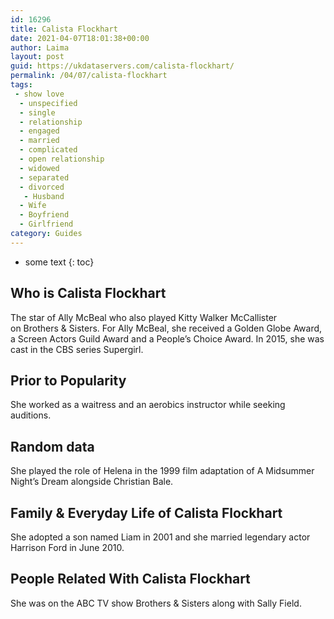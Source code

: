 ```yaml
---
id: 16296
title: Calista Flockhart
date: 2021-04-07T18:01:38+00:00
author: Laima
layout: post
guid: https://ukdataservers.com/calista-flockhart/
permalink: /04/07/calista-flockhart
tags:
 - show love
  - unspecified
  - single
  - relationship
  - engaged
  - married
  - complicated
  - open relationship
  - widowed
  - separated
  - divorced
   - Husband
  - Wife
  - Boyfriend
  - Girlfriend
category: Guides
---
```


* some text
{: toc}


## Who is Calista Flockhart
                  
                  
                  
The star of Ally McBeal who also played Kitty Walker McCallister on Brothers & Sisters. For Ally McBeal, she received a Golden Globe Award, a Screen Actors Guild Award and a People&#8217;s Choice Award. In 2015, she was cast in the CBS series Supergirl.
                  
              
            
              
            
                
                
                
## Prior to Popularity
                  
                  
                  
She worked as a waitress and an aerobics instructor while seeking auditions.
                  
              
            
              
            
                
                
                
## Random data
                  
                  
                  
She played the role of Helena in the 1999 film adaptation of A Midsummer Night&#8217;s Dream alongside Christian Bale.
                  
              
            
              
            
                
                
                
## Family & Everyday Life of Calista Flockhart
                  
                  
                  
She adopted a son named Liam in 2001 and she married legendary actor Harrison Ford in June 2010.
                  
              
            
              
            
                
                
                
## People Related With Calista Flockhart
                  
                  
                  
She was on the ABC TV show Brothers & Sisters along with Sally Field.
                  
              
            
              
            
                
              
            
              
              
            
            
              
            
          
          
          
